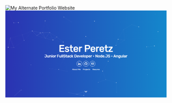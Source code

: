 <!-- # <a href="https://people.umass.edu/avsingh" target="_blank">My Ester Portfolio Website</a> -->

<!-- [![Repository Status](https://img.shields.io/badge/Repository%20Status-Maintained-dark%20green.svg)](https://github.com/AVS1508/My-Alternate-Portfolio-Website/)
[![Website Status](https://img.shields.io/badge/Website%20Status-Online-green)](https://people.umass.edu/avsingh)
[![Author](https://img.shields.io/badge/Author-Aditya%20Vikram%20Singh-blue.svg)](https://www.linkedin.com/in/AVS1508/)
[![Latest Release](https://img.shields.io/badge/Latest%20Release-13%20June%202021-yellow.svg)](https://github.com/AVS1508/My-Alternate-Portfolio-Website/commit/master) -->

![My Alternate Portfolio Website](https://raw.githubusercontent.com/AVS1508/My-Ester-Portfolio-Website/Esterportfolio.png)
<img src="Esterportfolio.png">
